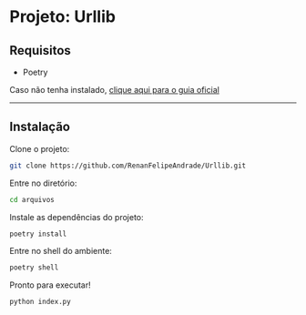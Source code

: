 # Projeto: Urllib

## Requisitos

- Poetry

Caso não tenha instalado, [clique aqui para o guia oficial](https://python-poetry.org/docs/#installing-with-the-official-installer)

---

## Instalação

Clone o projeto:

```bash
git clone https://github.com/RenanFelipeAndrade/Urllib.git
```

Entre no diretório:

```bash
cd arquivos
```

Instale as dependências do projeto:

```bash
poetry install
```

Entre no shell do ambiente:

```bash
poetry shell
```

Pronto para executar!

```bash
python index.py
```
